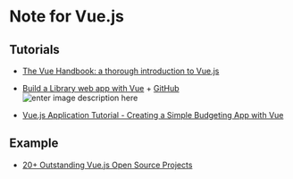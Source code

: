 Note for Vue.js
==
## Tutorials

- [The Vue Handbook: a thorough introduction to Vue.js](https://www.freecodecamp.org/news/the-vue-handbook-a-thorough-introduction-to-vue-js-1e86835d8446/?source=facebookShare-8f150b66bb03-1558110351&fbclid=IwAR3P9N5x-nANZmPkxIaYAENYaRW4ex_pgNe4kicGEXoLo-N7o0c0oMWK5hM&_branch_match_id=623139837775019247)
- [Build a Library web app with Vue](https://scaffoldhub.io/courses/vue-library) + [GitHub](https://github.com/felipepastorelima/vue-library)
![enter image description here](https://storage.googleapis.com/scaffoldhub-public/courses/vue-library/demo.jpg)

- [Vue.js Application Tutorial - Creating a Simple Budgeting App with Vue](https://matthiashager.com/complete-vuejs-application-tutorial)


## Example

- [20+ Outstanding Vue.js Open Source Projects](https://medium.com/js-dojo/top-vue-js-open-source-projects-45209040fcd)
<!--stackedit_data:
eyJoaXN0b3J5IjpbLTg3OTM4MTA4MywyMDExNzEwMTczLC00Nj
UyMzg4NzVdfQ==
-->